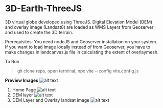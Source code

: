 # 3D-Earth-ThreeJS
3D virtual globe developed using ThreeJS. Digital Elevation Model (DEM) and overlay image (Landsat8) are loaded as WMS Layers from Geoserver and used to create the 3D terrain.

Prerequisites: You need nodeJS and Geoserver installation on your system. If you want to load image locally instead of from Geoserver, you have to make changes in landcanvas.js file in calculating the extent of overlaymesh.

To Run
> git clone repo,
> open terminal,
> npx vite --config vite.config.js


**Preview Images**
![alt text](https://github.com/sreekmtl/3D-Earth-ThreeJS/blob/main/preview/Untitled%20video%20-%20Made%20with%20Clipchamp.gif)

1. Home Page
![alt text](https://github.com/sreekmtl/3D-Earth-ThreeJS/blob/main/preview/3d9.png)
2. DEM layer
![alt text](https://github.com/sreekmtl/3D-Earth-ThreeJS/blob/main/preview/3d8.png)
3. DEM Layer and Overlay landsat image
![alt text](https://github.com/sreekmtl/3D-Earth-ThreeJS/blob/main/preview/3d5.png)
